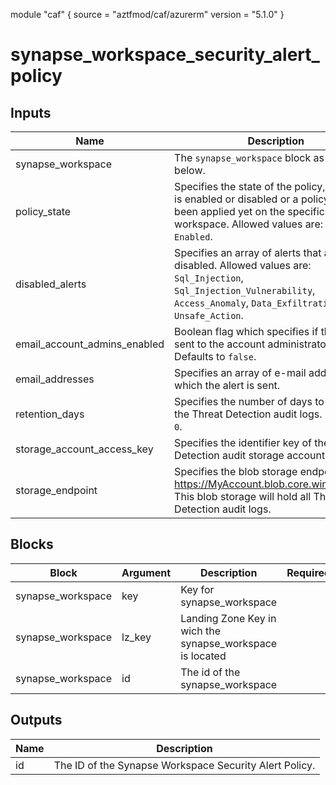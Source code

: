 module "caf" {
  source  = "aztfmod/caf/azurerm"
  version = "5.1.0"
}

# synapse_workspace_security_alert_policy

## Inputs
| Name | Description | Type | Required |
|------|-------------|------|:--------:|
|synapse_workspace|The `synapse_workspace` block as defined below.|Block|True|
|policy_state| Specifies the state of the policy, whether it is enabled or disabled or a policy has not been applied yet on the specific workspace. Allowed values are: `Disabled`, `Enabled`.||True|
|disabled_alerts| Specifies an array of alerts that are disabled. Allowed values are: `Sql_Injection`, `Sql_Injection_Vulnerability`, `Access_Anomaly`, `Data_Exfiltration`, `Unsafe_Action`.||False|
|email_account_admins_enabled| Boolean flag which specifies if the alert is sent to the account administrators or not. Defaults to `false`.||False|
|email_addresses| Specifies an array of e-mail addresses to which the alert is sent.||False|
|retention_days| Specifies the number of days to keep in the Threat Detection audit logs. Defaults to `0`.||False|
|storage_account_access_key| Specifies the identifier key of the Threat Detection audit storage account.||False|
|storage_endpoint| Specifies the blob storage endpoint (e.g. https://MyAccount.blob.core.windows.net). This blob storage will hold all Threat Detection audit logs.||False|

## Blocks
| Block | Argument | Description | Required |
|-------|----------|-------------|----------|
|synapse_workspace| key | Key for  synapse_workspace||| Required if  |
|synapse_workspace| lz_key |Landing Zone Key in wich the synapse_workspace is located|||True|
|synapse_workspace| id | The id of the synapse_workspace |||True|

## Outputs
| Name | Description |
|------|-------------|
|id|The ID of the Synapse Workspace Security Alert Policy.|||
